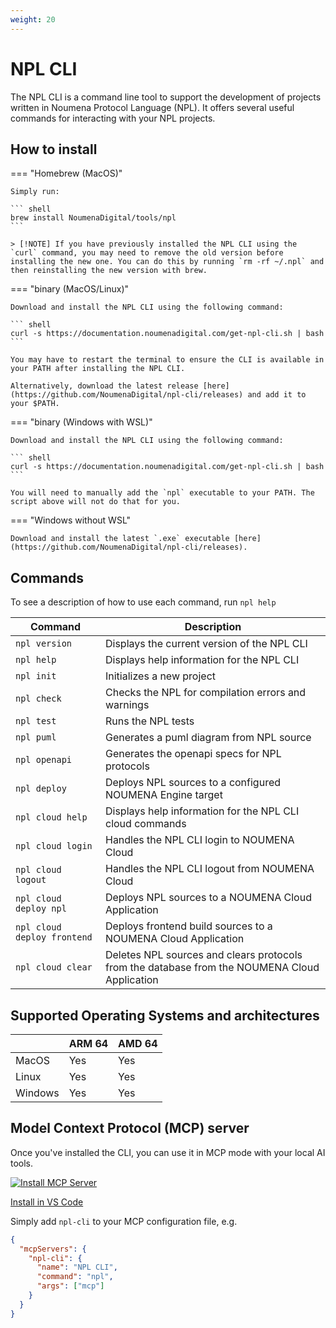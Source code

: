 ```yaml
---
weight: 20
---
```


# NPL CLI

The NPL CLI is a command line tool to support the development of projects written in Noumena Protocol Language (NPL). It
offers several useful commands for interacting with your NPL projects.

## How to install

=== "Homebrew (MacOS)"

    Simply run:

    ``` shell
    brew install NoumenaDigital/tools/npl
    ```

    > [!NOTE] If you have previously installed the NPL CLI using the `curl` command, you may need to remove the old version before installing the new one. You can do this by running `rm -rf ~/.npl` and then reinstalling the new version with brew.

=== "binary (MacOS/Linux)"

    Download and install the NPL CLI using the following command:

    ``` shell
    curl -s https://documentation.noumenadigital.com/get-npl-cli.sh | bash
    ```

    You may have to restart the terminal to ensure the CLI is available in your PATH after installing the NPL CLI.

    Alternatively, download the latest release [here](https://github.com/NoumenaDigital/npl-cli/releases) and add it to your $PATH.

=== "binary (Windows with WSL)"

    Download and install the NPL CLI using the following command:

    ``` shell
    curl -s https://documentation.noumenadigital.com/get-npl-cli.sh | bash
    ```

    You will need to manually add the `npl` executable to your PATH. The script above will not do that for you.

=== "Windows without WSL"

    Download and install the latest `.exe` executable [here](https://github.com/NoumenaDigital/npl-cli/releases).

## Commands

To see a description of how to use each command, run `npl help`

| Command                     | Description                                                                                   |
| --------------------------- | --------------------------------------------------------------------------------------------- |
| `npl version`               | Displays the current version of the NPL CLI                                                   |
| `npl help`                  | Displays help information for the NPL CLI                                                     |
| `npl init`                  | Initializes a new project                                                                     |
| `npl check`                 | Checks the NPL for compilation errors and warnings                                            |
| `npl test`                  | Runs the NPL tests                                                                            |
| `npl puml`                  | Generates a puml diagram from NPL source                                                      |
| `npl openapi`               | Generates the openapi specs for NPL protocols                                                 |
| `npl deploy`                | Deploys NPL sources to a configured NOUMENA Engine target                                     |
| `npl cloud help`            | Displays help information for the NPL CLI cloud commands                                      |
| `npl cloud login`           | Handles the NPL CLI login to NOUMENA Сloud                                                    |
| `npl cloud logout`          | Handles the NPL CLI logout from NOUMENA Cloud                                                 |
| `npl cloud deploy npl`      | Deploys NPL sources to a NOUMENA Cloud Application                                            |
| `npl cloud deploy frontend` | Deploys frontend build sources to a NOUMENA Cloud Application                                 |
| `npl cloud clear`           | Deletes NPL sources and clears protocols from the database from the NOUMENA Cloud Application |

## Supported Operating Systems and architectures

|         | ARM 64 | AMD 64 |
| ------- | ------ | ------ |
| MacOS   | Yes    | Yes    |
| Linux   | Yes    | Yes    |
| Windows | Yes    | Yes    |

## Model Context Protocol (MCP) server

Once you've installed the CLI, you can use it in MCP mode with your local AI tools.

[![Install MCP Server](https://cursor.com/deeplink/mcp-install-dark.svg)](cursor://anysphere.cursor-deeplink/mcp/install?name=npl-cli&config=ewogICAgImNvbW1hbmQiOiAibnBsIiwKICAgICJhcmdzIjogWyJtY3AiXQp9Cg==)

[Install in VS Code](vscode:mcp/install?%7B%22name%22%3A%22NPL%20CLI%22%2C%22command%22%3A%22npl%22%2C%22args%22%3A%5B%22mcp%22%5D%7D)

Simply add `npl-cli` to your MCP configuration file, e.g.

```json
{
  "mcpServers": {
    "npl-cli": {
      "name": "NPL CLI",
      "command": "npl",
      "args": ["mcp"]
    }
  }
}
```
